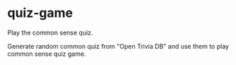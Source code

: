 # quiz-game
Play the common sense quiz.

Generate random common quiz from "Open Trivia DB" and use them to play common sense quiz game.
